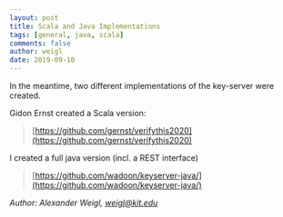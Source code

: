 ```yaml
---
layout: post
title: Scala and Java Implementations
tags: [general, java, scala]
comments: false
author: weigl
date: 2019-09-10
---
```


In the meantime, two different implementations of the key-server were created.

Gidon Ernst created a Scala version: 

> [https://github.com/gernst/verifythis2020](https://github.com/gernst/verifythis2020)

I created a full java version (incl. a REST interface)

> [https://github.com/wadoon/keyserver-java/](https://github.com/wadoon/keyserver-java/)


*Author: Alexander Weigl, <weigl@kit.edu>*
